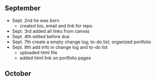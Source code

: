 ## September

  - Sept. 2nd he was born
    - created bio, email and link for repo
  - Sept. 3rd added all links from canvas
  - Sept. 4th edited before due
  - Sept. 7th create a empty change log; to-do list; organized portfolio
  - Sept. 8th add info in change log and to-do list
    - uploaded html file
    - added html link on portfolio pages



## October
